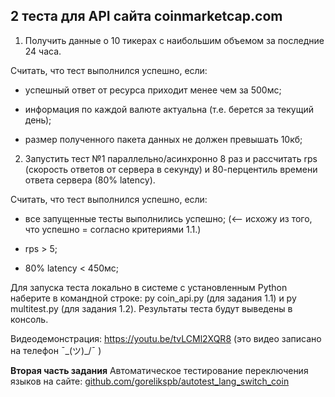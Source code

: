 2 теста для API сайта coinmarketcap.com
--------
1. Получить данные о 10 тикерах с наибольшим объемом за последние 24 часа.

Считать, что тест выполнился успешно, если:

* успешный ответ от ресурса приходит менее чем за 500мс;

* информация по каждой валюте актуальна (т.е. берется за текущий день);

* размер полученного пакета данных не должен превышать 10кб;



2. Запустить тест №1 параллельно/асинхронно 8 раз и рассчитать rps (скорость ответов от сервера в секунду) и 80-перцентиль времени ответа сервера (80% latency).

Считать, что тест выполнился успешно, если:

* все запущенные тесты выполнились успешно; (<-- исхожу из того, что успешно = согласно критериями 1.1.)

* rps > 5;

* 80% latency < 450мс;

Для запуска теста локально в системе с установленным Python наберите в командной строке: py coin_api.py (для задания 1.1) и py multitest.py (для задания 1.2). Результаты теста будут выведены в консоль.

Видеодемонстрация:  https://youtu.be/tvLCMl2XQR8 (это видео записано на телефон ¯\_(ツ)_/¯ )

**Вторая часть задания**
Автоматическое тестирование переключения языков на сайте:
[github.com/gorelikspb/autotest_lang_switch_coin
](url)
